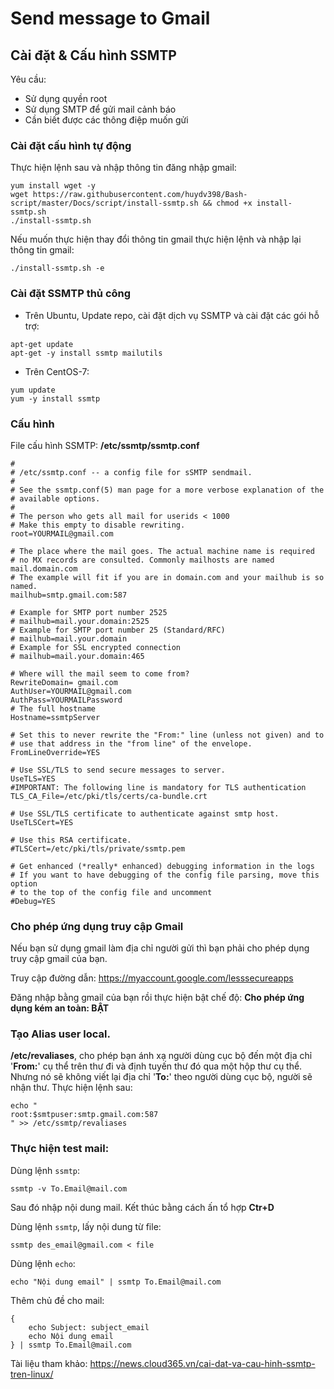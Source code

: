 # Send message to Gmail

## Cài đặt & Cấu hình SSMTP 
Yêu cầu:
* Sử dụng quyền root
* Sử dụng SMTP để gửi mail cảnh báo
* Cần biết được các thông điệp muốn gửi
### Cài đặt cấu hình tự động
Thực hiện lệnh sau và nhập thông tin đăng nhập gmail:
```
yum install wget -y
wget https://raw.githubusercontent.com/huydv398/Bash-script/master/Docs/script/install-ssmtp.sh && chmod +x install-ssmtp.sh 
./install-ssmtp.sh
```

Nếu muốn thực hiện thay đổi thông tin gmail thực hiện lệnh và nhập lại thông tin gmail:
```
./install-ssmtp.sh -e
```
### Cài đặt SSMTP thủ công
* Trên Ubuntu, Update repo, cài đặt dịch vụ SSMTP và cài đặt các gói hỗ trợ:
```
apt-get update
apt-get -y install ssmtp mailutils
```
* Trên CentOS-7:
```
yum update
yum -y install ssmtp
```
### Cấu hình 
File cấu hình SSMTP: **/etc/ssmtp/ssmtp.conf**

```
#
# /etc/ssmtp.conf -- a config file for sSMTP sendmail.
#
# See the ssmtp.conf(5) man page for a more verbose explanation of the
# available options.
#
# The person who gets all mail for userids < 1000
# Make this empty to disable rewriting.
root=YOURMAIL@gmail.com

# The place where the mail goes. The actual machine name is required
# no MX records are consulted. Commonly mailhosts are named mail.domain.com
# The example will fit if you are in domain.com and your mailhub is so named.
mailhub=smtp.gmail.com:587

# Example for SMTP port number 2525
# mailhub=mail.your.domain:2525
# Example for SMTP port number 25 (Standard/RFC)
# mailhub=mail.your.domain        
# Example for SSL encrypted connection
# mailhub=mail.your.domain:465

# Where will the mail seem to come from?
RewriteDomain= gmail.com
AuthUser=YOURMAIL@gmail.com
AuthPass=YOURMAILPassword
# The full hostname
Hostname=ssmtpServer

# Set this to never rewrite the "From:" line (unless not given) and to
# use that address in the "from line" of the envelope.
FromLineOverride=YES

# Use SSL/TLS to send secure messages to server.
UseTLS=YES
#IMPORTANT: The following line is mandatory for TLS authentication
TLS_CA_File=/etc/pki/tls/certs/ca-bundle.crt

# Use SSL/TLS certificate to authenticate against smtp host.
UseTLSCert=YES

# Use this RSA certificate.
#TLSCert=/etc/pki/tls/private/ssmtp.pem

# Get enhanced (*really* enhanced) debugging information in the logs
# If you want to have debugging of the config file parsing, move this option
# to the top of the config file and uncomment
#Debug=YES
```
### Cho phép ứng dụng truy cập Gmail
Nếu bạn sử dụng gmail làm địa chỉ người gửi thì bạn phải cho phép dụng truy cập gmail của bạn.

Truy cập đường dẫn: https://myaccount.google.com/lesssecureapps

Đăng nhập bằng gmail của bạn rồi thực hiện bật chế độ: **Cho phép ứng dụng kém an toàn: BẬT**
### Tạo Alias user local.
**/etc/revaliases**, cho phép bạn ánh xạ người dùng cục bộ đến một địa chỉ '**From:**' cụ thể trên thư đi và định tuyến thư đó qua một hộp thư cụ thể. Nhưng nó sẽ không viết lại địa chỉ '**To:**' theo người dùng cục bộ, người sẽ nhận thư.
Thực hiện lệnh sau:
```
echo " 
root:$smtpuser:smtp.gmail.com:587
" >> /etc/ssmtp/revaliases
```

### Thực hiện test mail:
Dùng lệnh `ssmtp`:
```
ssmtp -v To.Email@mail.com
```
Sau đó nhập nội dung mail. Kết thúc bằng cách ấn tổ hợp **Ctr+D**

Dùng lệnh `ssmtp`, lấy nội dung từ file:
```
ssmtp des_email@gmail.com < file
```
Dùng lệnh `echo`:
```
echo "Nội dung email" | ssmtp To.Email@mail.com
```
Thêm chủ đề cho mail:
```
{
    echo Subject: subject_email
    echo Nội dung email
} | ssmtp To.Email@mail.com
```

Tài liệu tham khảo: https://news.cloud365.vn/cai-dat-va-cau-hinh-ssmtp-tren-linux/